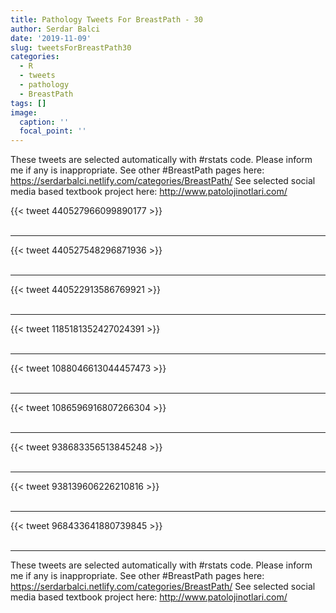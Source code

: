```yaml
---
title: Pathology Tweets For BreastPath - 30
author: Serdar Balci
date: '2019-11-09'
slug: tweetsForBreastPath30
categories:
  - R
  - tweets
  - pathology
  - BreastPath
tags: []
image:
  caption: ''
  focal_point: ''
---
```



These tweets are selected automatically with #rstats code. Please inform me if any is inappropriate.
See other #BreastPath pages here: https://serdarbalci.netlify.com/categories/BreastPath/ 
See selected social media based textbook project here: http://www.patolojinotlari.com/

{{< tweet 440527966099890177 >}}
<br>
<br>
<hr>
{{< tweet 440527548296871936 >}}
<br>
<br>
<hr>
{{< tweet 440522913586769921 >}}
<br>
<br>
<hr>
{{< tweet 1185181352427024391 >}}
<br>
<br>
<hr>
{{< tweet 1088046613044457473 >}}
<br>
<br>
<hr>
{{< tweet 1086596916807266304 >}}
<br>
<br>
<hr>
{{< tweet 938683356513845248 >}}
<br>
<br>
<hr>
{{< tweet 938139606226210816 >}}
<br>
<br>
<hr>
{{< tweet 968433641880739845 >}}
<br>
<br>
<hr>


These tweets are selected automatically with #rstats code. Please inform me if any is inappropriate.
See other #BreastPath pages here: https://serdarbalci.netlify.com/categories/BreastPath/ 
See selected social media based textbook project here: http://www.patolojinotlari.com/
